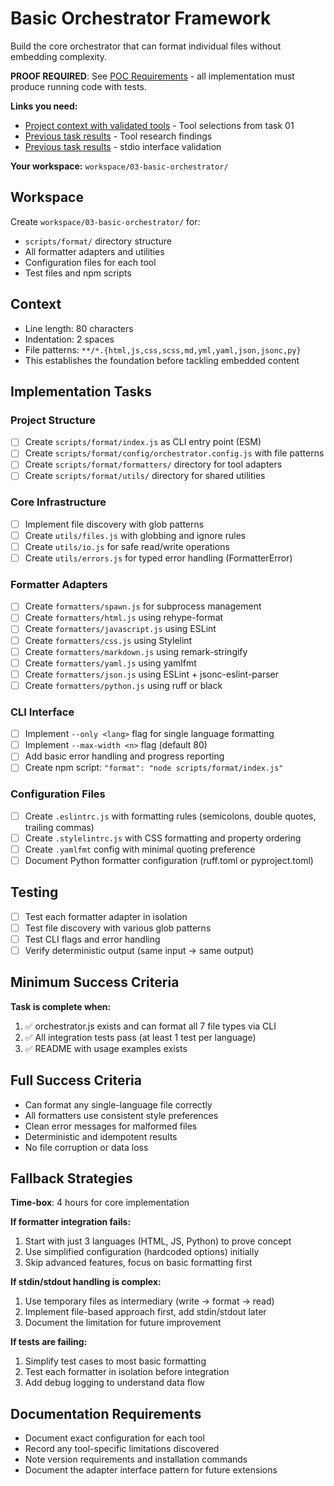 # Basic Orchestrator Framework

Build the core orchestrator that can format individual files without embedding complexity.

**PROOF REQUIRED**: See [POC Requirements](../poc-requirements.md) - all implementation must produce running code with tests.

**Links you need:**
- [Project context with validated tools](../project-context.md) - Tool selections from task 01
- [Previous task results](../../workspace/01-tool-research/) - Tool research findings  
- [Previous task results](../../workspace/02-stdio-validation/) - stdio interface validation

**Your workspace:** `workspace/03-basic-orchestrator/`

## Workspace
Create `workspace/03-basic-orchestrator/` for:
- `scripts/format/` directory structure
- All formatter adapters and utilities
- Configuration files for each tool
- Test files and npm scripts

## Context
- Line length: 80 characters
- Indentation: 2 spaces
- File patterns: `**/*.{html,js,css,scss,md,yml,yaml,json,jsonc,py}`
- This establishes the foundation before tackling embedded content

## Implementation Tasks

### Project Structure
- [ ] Create `scripts/format/index.js` as CLI entry point (ESM)
- [ ] Create `scripts/format/config/orchestrator.config.js` with file patterns
- [ ] Create `scripts/format/formatters/` directory for tool adapters
- [ ] Create `scripts/format/utils/` directory for shared utilities

### Core Infrastructure
- [ ] Implement file discovery with glob patterns
- [ ] Create `utils/files.js` with globbing and ignore rules
- [ ] Create `utils/io.js` for safe read/write operations
- [ ] Create `utils/errors.js` for typed error handling (FormatterError)

### Formatter Adapters
- [ ] Create `formatters/spawn.js` for subprocess management
- [ ] Create `formatters/html.js` using rehype-format
- [ ] Create `formatters/javascript.js` using ESLint
- [ ] Create `formatters/css.js` using Stylelint  
- [ ] Create `formatters/markdown.js` using remark-stringify
- [ ] Create `formatters/yaml.js` using yamlfmt
- [ ] Create `formatters/json.js` using ESLint + jsonc-eslint-parser
- [ ] Create `formatters/python.js` using ruff or black

### CLI Interface
- [ ] Implement `--only <lang>` flag for single language formatting
- [ ] Implement `--max-width <n>` flag (default 80)
- [ ] Add basic error handling and progress reporting
- [ ] Create npm script: `"format": "node scripts/format/index.js"`

### Configuration Files
- [ ] Create `.eslintrc.js` with formatting rules (semicolons, double quotes, trailing commas)
- [ ] Create `.stylelintrc.js` with CSS formatting and property ordering
- [ ] Create `.yamlfmt` config with minimal quoting preference
- [ ] Document Python formatter configuration (ruff.toml or pyproject.toml)

## Testing
- [ ] Test each formatter adapter in isolation
- [ ] Test file discovery with various glob patterns
- [ ] Test CLI flags and error handling
- [ ] Verify deterministic output (same input → same output)

## Minimum Success Criteria

**Task is complete when:**
1. ✅ orchestrator.js exists and can format all 7 file types via CLI
2. ✅ All integration tests pass (at least 1 test per language)
3. ✅ README with usage examples exists

## Full Success Criteria
- Can format any single-language file correctly
- All formatters use consistent style preferences
- Clean error messages for malformed files
- Deterministic and idempotent results
- No file corruption or data loss

## Fallback Strategies

**Time-box**: 4 hours for core implementation

**If formatter integration fails:**
1. Start with just 3 languages (HTML, JS, Python) to prove concept
2. Use simplified configuration (hardcoded options) initially
3. Skip advanced features, focus on basic formatting first

**If stdin/stdout handling is complex:**
1. Use temporary files as intermediary (write → format → read)
2. Implement file-based approach first, add stdin/stdout later
3. Document the limitation for future improvement

**If tests are failing:**
1. Simplify test cases to most basic formatting
2. Test each formatter in isolation before integration
3. Add debug logging to understand data flow

## Documentation Requirements
- Document exact configuration for each tool
- Record any tool-specific limitations discovered
- Note version requirements and installation commands
- Document the adapter interface pattern for future extensions